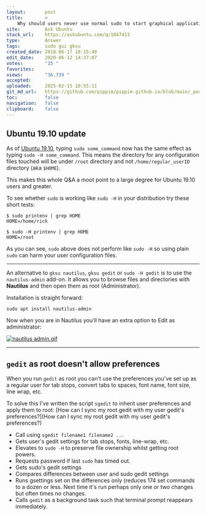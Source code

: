 ```yaml
---
layout:       post
title:        >
    Why should users never use normal sudo to start graphical applications?
site:         Ask Ubuntu
stack_url:    https://askubuntu.com/q/1047413
type:         Answer
tags:         sudo gui gksu
created_date: 2018-06-17 18:15:48
edit_date:    2020-06-12 14:37:07
votes:        "15 "
favorites:    
views:        "36,739 "
accepted:     
uploaded:     2025-02-15 10:55:11
git_md_url:   https://github.com/pippim/pippim.github.io/blob/main/_posts/2018/2018-06-17-Why-should-users-never-use-normal-sudo-to-start-graphical-applications_.md
toc:          false
navigation:   false
clipboard:    false
---
```


## Ubuntu 19.10 update

As of [Ubuntu 19.10][1], typing `sudo some_command` now has the same effect as typing `sudo -H some_command`. This means the directory for any configuration files touched will be under `/root` directory and not `/home/regular_userID` directory (aka `$HOME`).

This makes this whole Q&A a moot point to a large degree for Ubuntu 19.10 users and greater.

To see whether `sudo` is working like `sudo -H` in your distribution try these short tests:

``` 
$ sudo printenv | grep HOME
HOME=/home/rick

$ sudo -H printenv | grep HOME
HOME=/root
```

As you can see, `sudo` above does not perform like `sudo -H` so using plain `sudo` can harm your user configuration files.

----------


An alternative to `gksu nautilus`, `gksu gedit` or `sudo -H gedit` is to use the `nautilus-admin` add-on. It allows you to browse files and directories with **Nautilus** and then open them as root (Administrator).

Installation is straight forward:

``` 
sudo apt install nautilus-admin
```

Now when you are in Nautilus you'll have an extra option to Edit as administrator:

[![nautilus admin.gif][2]][2]


----------

## `gedit` as root doesn't allow preferences

When you run `gedit` as root you can't use the preferences you've set up as a regular user for tab stops, convert tabs to spaces, font name, font size, line wrap, etc.

To solve this I've written the script `sgedit` to inherit user preferences and apply them to root: [How can I sync my root gedit with my user gedit&#39;s preferences?](How can I sync my root gedit with my user gedit&#39;s preferences?)


-    Call using `sgedit filename1 filename2 ...`
-    Gets user's gedit settings for tab stops, fonts, line-wrap, etc.
-    Elevates to `sudo -H` to preserve file ownership whilst getting root powers.
-    Requests password if last `sudo` has timed out.
-    Gets sudo's gedit settings
-    Compares differences between user and sudo gedit settings
-    Runs gsettings set on the differences only (reduces 174 set commands to a dozen or less. Next time it's run perhaps only one or two changes but often times no changes.
-    Calls `gedit` as a background task such that terminal prompt reappears immediately.


  [1]: https://lists.ubuntu.com/archives/ubuntu-devel-discuss/2019-May/018345.html
  [2]: https://pippim.github.io/assets/img/posts/2018/HAqmQ.gif
